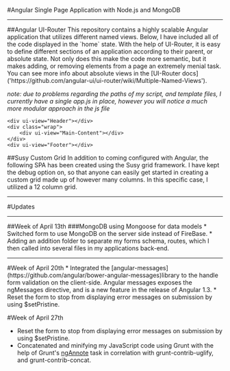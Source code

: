 #Angular Single Page Application with Node.js and MongoDB
<hr>
##Angular UI-Router
This repository contains a highly scalable Angular application that utilizes different named views. Below, I have included all of the code displayed in the `home` state. With the help of UI-Router, it is easy to define different sections of an application according to their parent, or absolute state. Not only does this make the code more semantic, but it makes adding, or removing elements from a page an extremely menial task. You can see more info about absolute views in the [UI-Router docs]('https://github.com/angular-ui/ui-router/wiki/Multiple-Named-Views').

*note: due to problems regarding the paths of my script, and template files, I currently have a single app.js in place, however you will notice a much more modular approach in the js file*


```
<div ui-view="Header"></div>
<div class="wrap">
    <div ui-view="Main-Content"></div>
</div>
<div ui-view="Footer"></div>
```


##Susy Custom Grid
In addition to coming configured with Angular, the following SPA has been created using the Susy grid framework. I have kept the debug option on, so that anyone can easily get started in creating a custom grid made up of however many columns. In this specific case, I utilized a 12 column grid.
<hr>
#Updates

<hr>
##Week of April 13th
###MongoDB using Mongoose for data models
* Switched form to use MongoDB on the server side instead of FireBase.
* Adding an addition folder to separate my forms schema, routes, which I then called into several files in my applications back-end.

<hr>
#Week of April 20th
* Integrated the [angular-messages](https://github.com/angular/bower-angular-messages)library to the handle form validation on the client-side. Angular messages exposes the ngMessages directive, and is a new feature in the release of Angular 1.3.
* Reset the form to stop from displaying error messages on submission by using $setPristine. 

#Week of April 27th
* Reset the form to stop from displaying error messages on submission by using $setPristine.
* Concatenated and minifying my JavaScript code using Grunt with the help of Grunt's [ngAnnote](https://github.com/mzgol/grunt-ng-annotate) task in correlation with grunt-contrib-uglify, and grunt-contrib-concat. 


